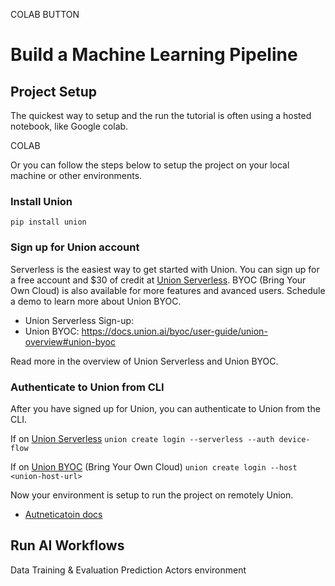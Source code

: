COLAB BUTTON

# Build a Machine Learning Pipeline

## Project Setup
The quickest way to setup and the run the tutorial is often using a hosted notebook, like Google colab.

COLAB 

Or you can follow the steps below to setup the project on your local machine or other environments.

### Install Union

`pip install union`

### Sign up for Union account
Serverless is the easiest way to get started with Union. You can sign up for a free account and $30 of credit at [Union Serverless](https://app.union.ai/signup). BYOC (Bring Your Own Cloud) is also available for more features and avanced users. Schedule a demo to learn more about Union BYOC.

- Union Serverless Sign-up: 
- Union BYOC: https://docs.union.ai/byoc/user-guide/union-overview#union-byoc

Read more in the overview of Union Serverless and Union BYOC.


### Authenticate to Union from CLI
After you have signed up for Union, you can authenticate to Union from the CLI.

If on [Union Serverless]()
`union create login --serverless --auth device-flow`

If on [Union BYOC]() (Bring Your Own Cloud)
`union create login --host <union-host-url>`

Now your environment is setup to run the project on remotely Union.

- [Autneticatoin docs](https://docs.union.ai/serverless/api-reference/union-cli#configure-the-union-cli)

## Run AI Workflows

Data
Training & Evaluation
Prediction 
Actors environment